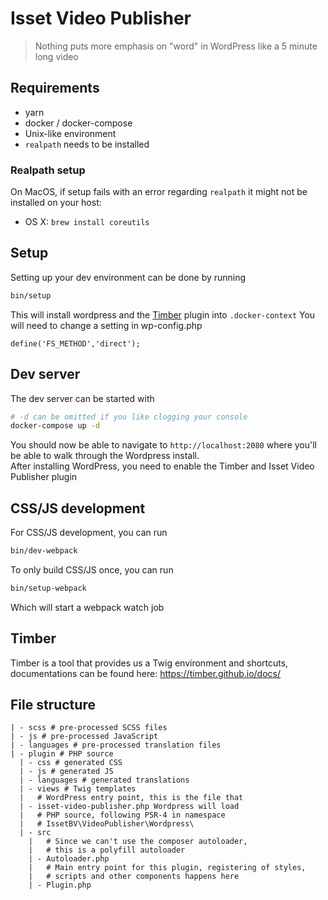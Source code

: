 # Isset Video Publisher

> Nothing puts more emphasis on "word" in WordPress like a 5 minute long video

## Requirements

- yarn
- docker / docker-compose
- Unix-like environment
- `realpath` needs to be installed

### Realpath setup

On MacOS, if setup fails with an error regarding `realpath` it might not be installed on your host:

- OS X: `brew install coreutils`

## Setup

Setting up your dev environment can be done by running

```bash
bin/setup
```

This will install wordpress and the [Timber](https://timber.github.io/docs/) plugin into `.docker-context`
You will need to change a setting in wp-config.php
```$xslt
define('FS_METHOD','direct');
```

## Dev server

The dev server can be started with


```bash
# -d can be omitted if you like clogging your console
docker-compose up -d
```

You should now be able to navigate to `http://localhost:2080` where you'll be able to walk through the Wordpress install.  
After installing WordPress, you need to enable the Timber and Isset Video Publisher plugin


## CSS/JS development

For CSS/JS development, you can run

```bash
bin/dev-webpack
```

To only build CSS/JS once, you can run

```bash
bin/setup-webpack
```

Which will start a webpack watch job


## Timber

Timber is a tool that provides us a Twig environment and shortcuts, documentations can be found here: https://timber.github.io/docs/

## File structure

```
| - scss # pre-processed SCSS files
| - js # pre-processed JavaScript
| - languages # pre-processed translation files
| - plugin # PHP source
  | - css # generated CSS
  | - js # generated JS
  | - languages # generated translations
  | - views # Twig templates
  |   # WordPress entry point, this is the file that 
  | - isset-video-publisher.php Wordpress will load
  |   # PHP source, following PSR-4 in namespace 
  |   # IssetBV\VideoPublisher\Wordpress\
  | - src 
    |   # Since we can't use the composer autoloader,
    |   # this is a polyfill autoloader
    | - Autoloader.php 
    |   # Main entry point for this plugin, registering of styles, 
    |   # scripts and other components happens here
    | - Plugin.php 
```

